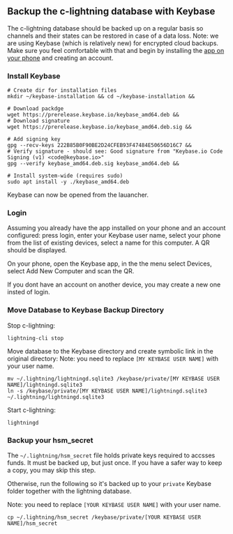 
## Backup the c-lightning database with Keybase
The c-lightning database should be backed up on a regular basis so channels and their states can be restored in case of a data loss. Note: we are using Keybase (which is relatively new) for encrypted cloud backups. Make sure you feel comfortable with that and begin by installing the [app on your phone](https://keybase.io/download) and creating an account.

### Install Keybase
```
# Create dir for installation files
mkdir ~/keybase-installation && cd ~/keybase-installation &&

# Download packdge 
wget https://prerelease.keybase.io/keybase_amd64.deb &&
# Download signature
wget https://prerelease.keybase.io/keybase_amd64.deb.sig &&

# Add signing key
gpg --recv-keys 222B85B0F90BE2D24CFEB93F47484E50656D16C7 &&
# Verify signature - should see: Good signature from "Keybase.io Code Signing (v1) <code@keybase.io>"
gpg --verify keybase_amd64.deb.sig keybase_amd64.deb &&

# Install system-wide (requires sudo)
sudo apt install -y ./keybase_amd64.deb
```

Keybase can now be opened from the lauancher.

### Login
Assuming you already have the app installed on your phone and an account configured:
press login, enter your Keybase user name, select your phone from the list of existing devices, select a name for this computer. A QR should be displayed. 

On your phone, open the Keybase app, in the the menu select Devices, select Add New Computer and scan the QR.

If you dont have an account on another device, you may create a new one insted of login.

### Move Database to Keybase Backup Directory

Stop c-lightning:
```
lightning-cli stop
```

Move database to the Keybase directory and create symbolic link in the original directory:
Note: you need to replace `[MY KEYBASE USER NAME]` with your user name.
```
mv ~/.lightning/lightningd.sqlite3 /keybase/private/[MY KEYBASE USER NAME]/lightningd.sqlite3
ln -s /keybase/private/[MY KEYBASE USER NAME]/lightningd.sqlite3 ~/.lightning/lightningd.sqlite3 
```

Start c-lightning:
```
lightningd
```

### Backup your hsm_secret
The `~/.lightning/hsm_secret` file holds private keys required to accsses funds. It must be backed up, but just once. If you have a safer way to keep a copy, you may skip this step. 

Otherwise, run the following so it's backed up to your `private` Keybase folder together with the lightning database.

Note: you need to replace `[YOUR KEYBASE USER NAME]` with your user name.

```
cp ~/.lightning/hsm_secret /keybase/private/[YOUR KEYBASE USER NAME]/hsm_secret
```
